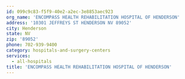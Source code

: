 ```yaml
---
id: 099c9c83-f5f9-40e2-a2ec-3e8853aec923
org_name: 'ENCOMPASS HEALTH REHABILITATION HOSPITAL OF HENDERSON'
address: '10301 JEFFREYS ST HENDERSON NV 89052'
city: Henderson
state: NV
zip: '89052'
phone: 702-939-9400
category: hospitals-and-surgery-centers
services:
  - all-hospitals
title: 'ENCOMPASS HEALTH REHABILITATION HOSPITAL OF HENDERSON'
---
```

